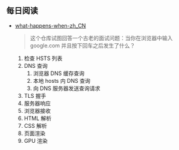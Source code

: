 ## 每日阅读

- [what-happens-when-zh_CN](https://github.com/skyline75489/what-happens-when-zh_CN)

	> 这个仓库试图回答一个古老的面试问题：当你在浏览器中输入 google.com 并且按下回车之后发生了什么？

	1. 检查 HSTS 列表
	2. DNS 查询
		1. 浏览器 DNS 缓存查询
		2. 本地 hosts 内 DNS 查询
		3. 向 DNS 服务器发送查询请求
	3. TLS 握手
	4. 服务器响应
	5. 浏览器接收
	6. HTML 解析
	7. CSS 解析
	8. 页面渲染
	9. GPU 渲染

	<!-- TODO: 深入探索 -->
